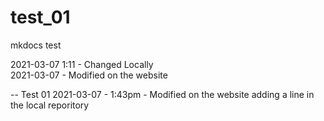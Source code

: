 # test_01
mkdocs test


2021-03-07  1:11 - Changed Locally <br>
2021-03-07 - Modified on the website

-- Test 01
2021-03-07 - 1:43pm - Modified on the website
adding a line in the local reporitory